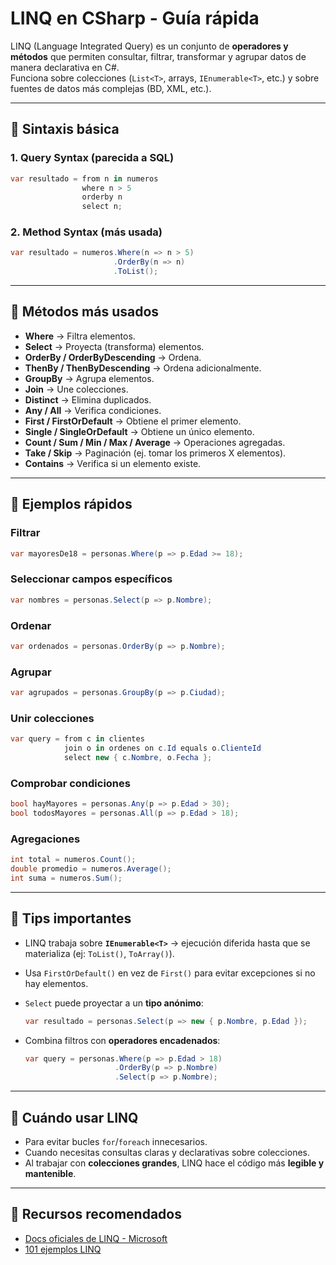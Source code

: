 # LINQ en CSharp - Guía rápida

LINQ (Language Integrated Query) es un conjunto de **operadores y métodos** que permiten consultar, filtrar, transformar y agrupar datos de manera declarativa en C#.  
Funciona sobre colecciones (`List<T>`, arrays, `IEnumerable<T>`, etc.) y sobre fuentes de datos más complejas (BD, XML, etc.).

---

## 🚀 Sintaxis básica

### 1. Query Syntax (parecida a SQL)

```csharp
var resultado = from n in numeros
                where n > 5
                orderby n
                select n;
```

### 2. Method Syntax (más usada)

```csharp
var resultado = numeros.Where(n => n > 5)
                       .OrderBy(n => n)
                       .ToList();
```

---

## 🔑 Métodos más usados

- **Where** → Filtra elementos.  
- **Select** → Proyecta (transforma) elementos.  
- **OrderBy / OrderByDescending** → Ordena.  
- **ThenBy / ThenByDescending** → Ordena adicionalmente.  
- **GroupBy** → Agrupa elementos.  
- **Join** → Une colecciones.  
- **Distinct** → Elimina duplicados.  
- **Any / All** → Verifica condiciones.  
- **First / FirstOrDefault** → Obtiene el primer elemento.  
- **Single / SingleOrDefault** → Obtiene un único elemento.  
- **Count / Sum / Min / Max / Average** → Operaciones agregadas.  
- **Take / Skip** → Paginación (ej. tomar los primeros X elementos).  
- **Contains** → Verifica si un elemento existe.  

---

## 📝 Ejemplos rápidos

### Filtrar

```csharp
var mayoresDe18 = personas.Where(p => p.Edad >= 18);
```

### Seleccionar campos específicos

```csharp
var nombres = personas.Select(p => p.Nombre);
```

### Ordenar

```csharp
var ordenados = personas.OrderBy(p => p.Nombre);
```

### Agrupar

```csharp
var agrupados = personas.GroupBy(p => p.Ciudad);
```

### Unir colecciones

```csharp
var query = from c in clientes
            join o in ordenes on c.Id equals o.ClienteId
            select new { c.Nombre, o.Fecha };
```

### Comprobar condiciones

```csharp
bool hayMayores = personas.Any(p => p.Edad > 30);
bool todosMayores = personas.All(p => p.Edad > 18);
```

### Agregaciones

```csharp
int total = numeros.Count();
double promedio = numeros.Average();
int suma = numeros.Sum();
```

---

## 📌 Tips importantes

- LINQ trabaja sobre **`IEnumerable<T>`** → ejecución diferida hasta que se materializa (ej: `ToList()`, `ToArray()`).  
- Usa `FirstOrDefault()` en vez de `First()` para evitar excepciones si no hay elementos.  
- `Select` puede proyectar a un **tipo anónimo**:  

  ```csharp
  var resultado = personas.Select(p => new { p.Nombre, p.Edad });
  ```

- Combina filtros con **operadores encadenados**:
  
  ```csharp
  var query = personas.Where(p => p.Edad > 18)
                      .OrderBy(p => p.Nombre)
                      .Select(p => p.Nombre);
  ```

---

## 🎯 Cuándo usar LINQ

- Para evitar bucles `for`/`foreach` innecesarios.  
- Cuando necesitas consultas claras y declarativas sobre colecciones.  
- Al trabajar con **colecciones grandes**, LINQ hace el código más **legible y mantenible**.  

---

## 🔗 Recursos recomendados

- [Docs oficiales de LINQ - Microsoft](https://learn.microsoft.com/dotnet/csharp/linq)  
- [101 ejemplos LINQ](https://learn.microsoft.com/dotnet/csharp/linq/linq-samples)
